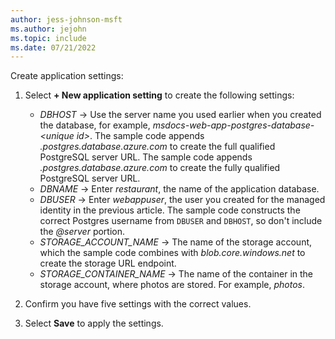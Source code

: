 ```yaml
---
author: jess-johnson-msft
ms.author: jejohn
ms.topic: include
ms.date: 07/21/2022
---
```


Create application settings:

1. Select **+ New application setting** to create the following settings:

    * *DBHOST* &rarr; Use the server name you used earlier when you created the database, for example, *msdocs-web-app-postgres-database-\<unique id>*. The sample code appends *.postgres.database.azure.com* to create the full qualified PostgreSQL server URL.
    The sample code appends *.postgres.database.azure.com* to create the fully qualified PostgreSQL server URL.
    * *DBNAME* &rarr;  Enter *restaurant*, the name of the application database.
    * *DBUSER* &rarr; Enter *webappuser*, the user you created for the managed identity in the previous article. The sample code constructs the correct Postgres username from `DBUSER` and `DBHOST`, so don't include the *@server* portion.
    * *STORAGE_ACCOUNT_NAME* &rarr; The name of the storage account, which the sample code combines with *blob.core.windows.net* to create the storage URL endpoint.
    * *STORAGE_CONTAINER_NAME* &rarr; The name of the container in the storage account, where photos are stored. For example, *photos*.

1. Confirm you have five settings with the correct values.

1. Select **Save** to apply the settings.
